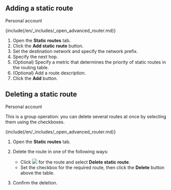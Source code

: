 ## Adding a static route

<tabs>
<tablist>
<tab>Personal account</tab>
</tablist>
<tabpanel>

{include(/en/_includes/_open_advanced_router.md)}

1. Open the **Static routes** tab.
1. Click the **Add static route** button.
1. Set the destination network and specify the network prefix.
1. Specify the next hop.
1. (Optional) Specify a metric that determines the priority of static routes in the routing table.
1. (Optional) Add a route description.
1. Click the **Add** button.

</tabpanel>
</tabs>

## Deleting a static route

<tabs>
<tablist>
<tab>Personal account</tab>
</tablist>
<tabpanel>

This is a group operation: you can delete several routes at once by selecting them using the checkboxes.

{include(/en/_includes/_open_advanced_router.md)}

1. Open the **Static routes** tab.
1. Delete the route in one of the following ways:

    - Click ![ ](/en/assets/more-icon.svg "inline") for the route and select **Delete static route**.
    - Set the checkbox for the required route, then click the **Delete** button above the table.
1. Confirm the deletion.

</tabpanel>
</tabs>
